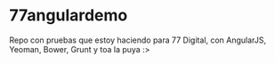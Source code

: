 77angulardemo
=============

Repo con pruebas que estoy haciendo para 77 Digital, con AngularJS, Yeoman, Bower, Grunt y toa la puya :>
